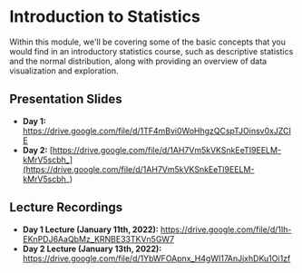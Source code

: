 # Introduction to Statistics
Within this module, we'll be covering some of the basic concepts that you would find in an introductory statistics course, such as descriptive statistics and the normal distribution, along with providing an overview of data visualization and exploration.

## Presentation Slides
* **Day 1:** https://drive.google.com/file/d/1TF4mBvi0WoHhgzQCspTJOinsv0xJZCIE
* **Day 2:** [https://drive.google.com/file/d/1AH7Vm5kVKSnkEeTI9EELM-kMrV5scbh_](https://drive.google.com/file/d/1AH7Vm5kVKSnkEeTI9EELM-kMrV5scbh_)

## Lecture Recordings

* **Day 1 Lecture (January 11th, 2022):** https://drive.google.com/file/d/1Ih-EKnPDJ6AaQbMz_KRNBE33TKVn5GW7
* **Day 2 Lecture (January 13th, 2022):** https://drive.google.com/file/d/1YbWFOApnx_H4gWI17AnJjxhDKu1Oi1zf
